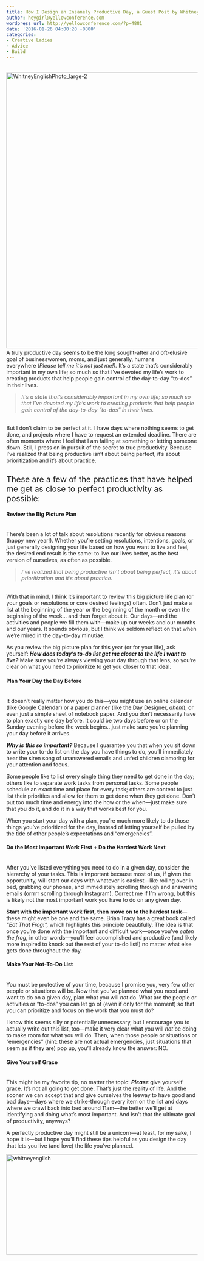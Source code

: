```yaml
---
title: How I Design an Insanely Productive Day, a Guest Post by Whitney English
author: heygirl@yellowconference.com
wordpress_url: http://yellowconference.com/?p=4881
date: '2016-01-26 04:00:20 -0800'
categories:
- Creative Ladies
- Advice
- Build
---
```

<p><span style="font-weight: 400;"><a href="http://yellowconference.com/wp-content/uploads/2016/01/WhitneyEnglishPhoto_large-2.jpg"><br />
</a><a href="http://yellowconference.com/wp-content/uploads/2016/01/WhitneyEnglishPhoto_large-21.jpg"><img class="aligncenter size-full wp-image-4885" src="http://yellowconference.com/wp-content/uploads/2016/01/WhitneyEnglishPhoto_large-21.jpg" alt="WhitneyEnglishPhoto_large-2" width="700" height="724" /></a><a href="http://yellowconference.com/wp-content/uploads/2016/01/WhitneyEnglishPhoto_large-2-copy.jpg"><br />
</a>A truly productive day seems to be the long sought-after and oft-elusive goal of businesswomen, moms, and just generally, humans everywhere&nbsp;<em>(Please tell me it&rsquo;s not just me!).</em> It&rsquo;s a state that&rsquo;s considerably important in my own life; so much so that I&rsquo;ve devoted my life&rsquo;s work to creating products that help people gain control of the day-to-day &ldquo;to-dos&rdquo; in their lives. </span></p>
<blockquote><p><em>It&rsquo;s a state that&rsquo;s considerably important in my own life; so much so that I&rsquo;ve devoted my life&rsquo;s work to creating products that help people gain control of the day-to-day &ldquo;to-dos&rdquo; in their lives.</em></blockquote><br />
But I don&rsquo;t claim to be perfect at it. I have days where nothing seems to get done, and projects where I have to request an extended deadline. There are often moments where I feel that I am failing at something or letting someone down. Still, I press on in pursuit of the secret to true productivity. Because I&rsquo;ve realized that being productive isn&rsquo;t about being perfect, it&rsquo;s about prioritization and it&rsquo;s about practice.</p>
<h2><span style="font-weight: 400;">These are a few of the practices that have helped me get as close to perfect productivity as possible:</span></h2></p>
<h4><b>Review the Big Picture Plan</b></h4><br />
There&rsquo;s been a lot of talk about resolutions recently for obvious reasons (happy new year!). Whether you&rsquo;re setting resolutions, intentions, goals, or just generally designing your life based on how you want to live and feel, the desired end result is the same: to live our lives better, as the best version of ourselves, as often as possible.</p>
<blockquote><p><em>I&rsquo;ve realized that being productive isn&rsquo;t about being perfect, it&rsquo;s about prioritization and it&rsquo;s about practice.</em></blockquote><br />
With that in mind, I think it&rsquo;s important to review this big picture life plan (or your goals or resolutions or core desired feelings) often. Don&rsquo;t just make a list at the beginning of the year or the beginning of the month or even the beginning of the week... and then forget about it. Our days&mdash;and the activities and people we fill them with&mdash;make up our weeks and our months and our years. It sounds obvious, but I think we seldom reflect on that when we&rsquo;re mired in the day-to-day minutiae.</p>
<p><span style="font-weight: 400;">As you review the big picture plan for this year (or for your life), ask yourself: <strong><em>How does today&rsquo;s to-do list get me closer to the life I want to live?</em></strong> Make sure you&rsquo;re always viewing your day through that lens, so you&rsquo;re clear on what you need to prioritize to get you closer to that ideal.</span></p>
<h4><b>Plan Your Day the Day Before</b></h4><br />
<span style="font-weight: 400;">It doesn&rsquo;t really matter how you do this&mdash;you might use an online calendar (like Google Calendar) or a paper planner (like <a href="http://shop.daydesigner.com/" target="_blank">the Day Designer</a>, </span><i><span style="font-weight: 400;">ahem</span></i><span style="font-weight: 400;">), or even just a simple sheet of notebook paper. And you don&rsquo;t necessarily have to plan exactly one day before. It could be two days before or on the Sunday evening before the week begins...just make sure you&rsquo;re planning your day before it arrives.</span></p>
<p><em><strong>Why is this so important?</strong></em> Because I guarantee you that when you sit down to write your to-do list on the day you have things to do, you&rsquo;ll immediately hear the siren song of unanswered emails and unfed children clamoring for your attention and focus.</p>
<p><span style="font-weight: 400;">Some people like to list every single thing they need to get done in the day; others like to separate work tasks from personal tasks. Some people schedule an exact time and place for every task; others are content to just list their priorities and allow for them to get done when they get done. Don&rsquo;t put too much time and energy into the how or the when&mdash;just make sure that you do it, and do it in a way that works best for you. </span></p>
<p><span style="font-weight: 400;">When you start your day with a plan, you&rsquo;re much more likely to do those things you&rsquo;ve prioritized for the day, instead of letting yourself be pulled by the tide of other people&rsquo;s expectations and &ldquo;emergencies&rdquo;.</span></p>
<h4><b>Do the Most Important Work First + Do the Hardest Work Next</b></h4><br />
<span style="font-weight: 400;">After you&rsquo;ve listed everything you need to do in a given day, consider the hierarchy of your tasks. This is important because most of us, if given the opportunity, will start our days with whatever is easiest&mdash;like rolling over in bed, grabbing our phones, and immediately scrolling through and answering emails (orrrrr scrolling through Instagram). Correct me if I&rsquo;m wrong, but this is likely not the most important work you have to do on any given day.</span></p>
<p><span style="font-weight: 400;"><strong>Start with the important work first, then move on to the hardest task</strong>&mdash;these might even be one and the same. Brian Tracy has a great book called <em>&ldquo;Eat That Frog!&rdquo;,</em> which highlights this principle beautifully. The idea is that once you&rsquo;re done with the important and difficult work&mdash;once you&rsquo;ve <em>eaten the frog,</em> in other words&mdash;you&rsquo;ll feel accomplished and productive (and likely more inspired to knock out the rest of your to-do list!) no matter what else gets done throughout the day.</span></p>
<h4><b>Make Your Not-To-Do List</b></h4><br />
<span style="font-weight: 400;">You must be protective of your time, because I promise you, very few other people or situations will be. Now that you&rsquo;ve planned what you need and want to do on a given day, plan what you will </span><i><span style="font-weight: 400;">not</span></i><span style="font-weight: 400;"> do. What are the people or activities or &ldquo;to-dos&rdquo; you can let go of (even if only for the moment) so that you can prioritize and focus on the work that you must do? </span></p>
<p><span style="font-weight: 400;">I know this seems silly or potentially unnecessary, but I encourage you to actually write out this list, too&mdash;make it very clear what you will </span><i><span style="font-weight: 400;">not</span></i><span style="font-weight: 400;"> be doing to make room for what you will do. Then, when those people or situations or &ldquo;emergencies&rdquo; (hint: these are not actual emergencies, just situations that seem as if they are) pop up, you&rsquo;ll already know the answer: NO.</span></p>
<h4><b>Give Yourself Grace</b></h4><br />
<span style="font-weight: 400;">This might be my favorite tip, no matter the topic: <strong><em>Please</em></strong> give yourself grace. It&rsquo;s not all going to get done. That&rsquo;s just the reality of life. And the sooner we can accept that and give ourselves the leeway to have good and bad days&mdash;days where we strike-through every item on the list and days where we crawl back into bed around 11am&mdash;the better we&rsquo;ll get at identifying and doing what&rsquo;s most important. And isn&rsquo;t that the ultimate goal of productivity, anyways?</span></p>
<p><span style="font-weight: 400;">A perfectly productive day might still be a unicorn&mdash;at least, for my sake, I hope it is&mdash;but I hope you&rsquo;ll find these tips helpful as you design the day that lets you live (and love) the life you&rsquo;ve planned.</span></p>
<p><a href="http://whitneyenglish.com/" target="_blank"><img class="aligncenter size-full wp-image-4886" src="http://yellowconference.com/wp-content/uploads/2016/01/whitneyenglish.jpg" alt="whitneyenglish" width="700" height="264" /></a></p>
<p>&nbsp;</p>
<p>&nbsp;</p>
